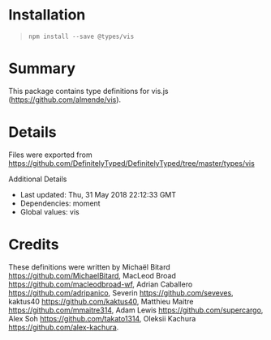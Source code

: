 # Installation
> `npm install --save @types/vis`

# Summary
This package contains type definitions for vis.js (https://github.com/almende/vis).

# Details
Files were exported from https://github.com/DefinitelyTyped/DefinitelyTyped/tree/master/types/vis

Additional Details
 * Last updated: Thu, 31 May 2018 22:12:33 GMT
 * Dependencies: moment
 * Global values: vis

# Credits
These definitions were written by Michaël Bitard <https://github.com/MichaelBitard>, MacLeod Broad <https://github.com/macleodbroad-wf>, Adrian Caballero <https://github.com/adripanico>, Severin <https://github.com/seveves>, kaktus40 <https://github.com/kaktus40>, Matthieu Maitre <https://github.com/mmaitre314>, Adam Lewis <https://github.com/supercargo>, Alex Soh <https://github.com/takato1314>, Oleksii Kachura <https://github.com/alex-kachura>.
